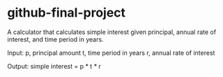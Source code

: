 # github-final-project

A calculator that calculates simple interest given principal, annual rate of interest, and time period in years.

Input:
  p, principal amount
  t, time period in years
  r, annual rate of interest

Output:
  simple interest = p * t * r

